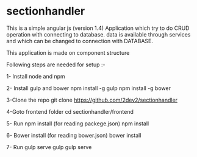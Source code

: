 # sectionhandler

This is a simple angular js (version 1.4) Application which try to do CRUD operation with connecting to database.
data is available through services and which can be changed to connection with DATABASE.

This application is made on component structure




Following steps are needed for  setup :-

1- Install node and npm

2- Install gulp and bower
npm install -g gulp
npm install -g bower


3-Clone the repo
git clone https://github.com/2dev2/sectionhandler


4-Goto frontend folder
cd sectionhandler/frontend


5- Run npm install (for reading packege.json)
npm install


6- Bower install (for reading bower.json)
bower install


7- Run gulp serve
gulp
gulp serve

